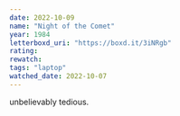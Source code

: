 ```yaml
---
date: 2022-10-09
name: "Night of the Comet"
year: 1984
letterboxd_uri: "https://boxd.it/3iNRgb"
rating: 
rewatch: 
tags: "laptop"
watched_date: 2022-10-07
---
```


unbelievably tedious.
